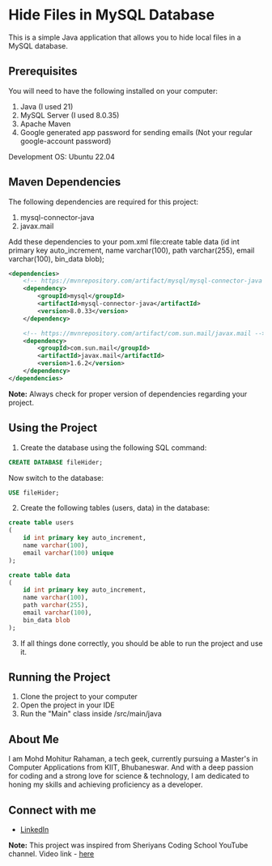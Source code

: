 # Hide Files in MySQL Database

This is a simple Java application that allows you to hide local files in a MySQL database.

## Prerequisites

You will need to have the following installed on your computer:

1. Java (I used 21)
2. MySQL Server (I used 8.0.35)
3. Apache Maven
4. Google generated app password for sending emails (Not your regular google-account password)

Development OS: Ubuntu 22.04

## Maven Dependencies

The following dependencies are required for this project:

1. mysql-connector-java
2. javax.mail

Add these dependencies to your pom.xml file:create table data (id int primary key auto_increment, name varchar(100),
path varchar(255), email varchar(100), bin_data blob);

```xml
<dependencies>
    <!-- https://mvnrepository.com/artifact/mysql/mysql-connector-java -->
    <dependency>
        <groupId>mysql</groupId>
        <artifactId>mysql-connector-java</artifactId>
        <version>8.0.33</version>
    </dependency>

    <!-- https://mvnrepository.com/artifact/com.sun.mail/javax.mail -->
    <dependency>
        <groupId>com.sun.mail</groupId>
        <artifactId>javax.mail</artifactId>
        <version>1.6.2</version>
    </dependency>
</dependencies>
```

**Note:** Always check for proper version of dependencies regarding your project.

## Using the Project

1. Create the database using the following SQL command:

```sql
CREATE DATABASE fileHider;
```

Now switch to the database:

```sql
USE fileHider;
```

2. Create the following tables (users, data) in the database:

```sql
create table users
(
    id int primary key auto_increment,
    name varchar(100),
    email varchar(100) unique
);
```

```sql
create table data
(
    id int primary key auto_increment,
    name varchar(100),
    path varchar(255),
    email varchar(100),
    bin_data blob
);
```

3. If all things done correctly, you should be able to run the project and use it.

## Running the Project

1. Clone the project to your computer
2. Open the project in your IDE
3. Run the "Main" class inside /src/main/java

## About Me
I am Mohd Mohitur Rahaman, a tech geek, currently pursuing a Master's in Computer Applications from KIIT, Bhubaneswar. And with a deep passion for coding and a strong love for science & technology, I am dedicated to honing my skills and achieving proficiency as a developer.

## Connect with me
- [LinkedIn](https://www.linkedin.com/in/mohitur02/)

**Note:** This project was inspired from Sheriyans Coding School YouTube channel. Video link - [here](https://www.youtube.com/watch?v=Z6OqYHqxt7c)
